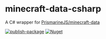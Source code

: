 # minecraft-data-csharp

A C# wrapper for [PrismarineJS/minecraft-data](https://github.com/PrismarineJS/minecraft-data)

[![publish-package][githubactionslogo]][githubactionslink]
[![Nuget][nugetlogo]][nugetlink]

[githubactionslogo]: https://github.com/codemonkey85/minecraft-data-csharp/actions/workflows/main.yml/badge.svg
[githubactionslink]: https://github.com/codemonkey85/minecraft-data-csharp/actions/workflows/main.yml
[nugetlogo]: https://img.shields.io/nuget/v/MinecraftDataCSharp.svg?style=flat-square&label=nuget
[nugetlink]: https://www.nuget.org/packages/MinecraftDataCSharp/
